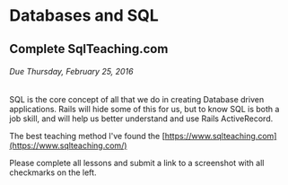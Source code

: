 # Databases and SQL
## Complete SqlTeaching.com
###### Due Thursday, February 25, 2016
SQL is the core concept of all that we do in creating Database driven applications. Rails will hide some of this for us, but to know SQL is both a job skill, and will help us better understand and use Rails ActiveRecord.

The best teaching method I've found the [https://www.sqlteaching.com](https://www.sqlteaching.com/)

Please complete all lessons and submit a link to a screenshot with all checkmarks on the left.
